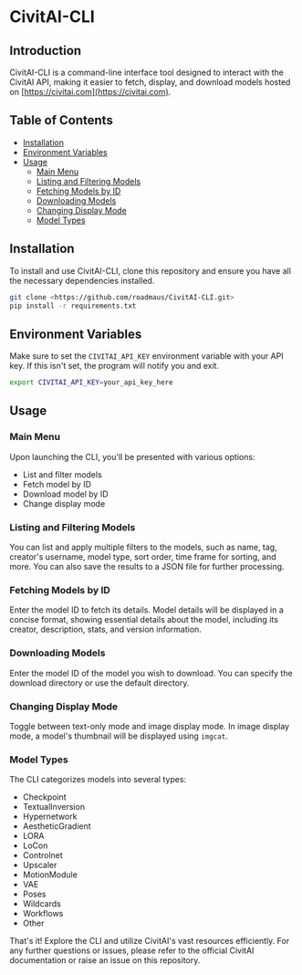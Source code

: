 
# CivitAI-CLI

## Introduction

CivitAI-CLI is a command-line interface tool designed to interact with the CivitAI API, making it easier to fetch, display, and download models hosted on [https://civitai.com](https://civitai.com).

## Table of Contents

- [Installation](#installation)
- [Environment Variables](#environment-variables)
- [Usage](#usage)
  - [Main Menu](#main-menu)
  - [Listing and Filtering Models](#listing-and-filtering-models)
  - [Fetching Models by ID](#fetching-models-by-id)
  - [Downloading Models](#downloading-models)
  - [Changing Display Mode](#changing-display-mode)
  - [Model Types](#model-types)

## Installation

To install and use CivitAI-CLI, clone this repository and ensure you have all the necessary dependencies installed.

```bash
git clone <https://github.com/roadmaus/CivitAI-CLI.git>
pip install -r requirements.txt
```

## Environment Variables

Make sure to set the `CIVITAI_API_KEY` environment variable with your API key. If this isn't set, the program will notify you and exit.

```bash
export CIVITAI_API_KEY=your_api_key_here
```

## Usage

### Main Menu

Upon launching the CLI, you'll be presented with various options:
- List and filter models
- Fetch model by ID
- Download model by ID
- Change display mode

### Listing and Filtering Models

You can list and apply multiple filters to the models, such as name, tag, creator's username, model type, sort order, time frame for sorting, and more. You can also save the results to a JSON file for further processing.

### Fetching Models by ID

Enter the model ID to fetch its details. Model details will be displayed in a concise format, showing essential details about the model, including its creator, description, stats, and version information.

### Downloading Models

Enter the model ID of the model you wish to download. You can specify the download directory or use the default directory.

### Changing Display Mode

Toggle between text-only mode and image display mode. In image display mode, a model's thumbnail will be displayed using `imgcat`.

### Model Types

The CLI categorizes models into several types:
- Checkpoint
- TextualInversion
- Hypernetwork
- AestheticGradient
- LORA
- LoCon
- Controlnet
- Upscaler
- MotionModule
- VAE
- Poses
- Wildcards
- Workflows
- Other

That's it! Explore the CLI and utilize CivitAI's vast resources efficiently. For any further questions or issues, please refer to the official CivitAI documentation or raise an issue on this repository.
